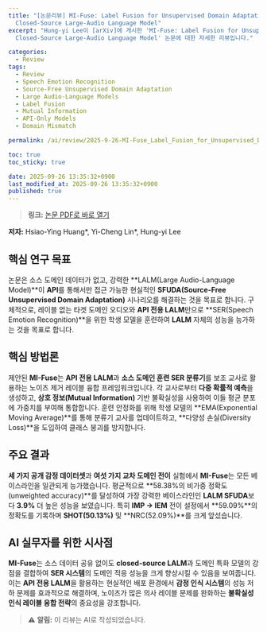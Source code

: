 ```yaml
---
title: "[논문리뷰] MI-Fuse: Label Fusion for Unsupervised Domain Adaptation with
  Closed-Source Large-Audio Language Model"
excerpt: "Hung-yi Lee이 [arXiv]에 게시한 'MI-Fuse: Label Fusion for Unsupervised Domain Adaptation with
  Closed-Source Large-Audio Language Model' 논문에 대한 자세한 리뷰입니다."

categories:
  - Review
tags:
  - Review
  - Speech Emotion Recognition
  - Source-Free Unsupervised Domain Adaptation
  - Large Audio-Language Models
  - Label Fusion
  - Mutual Information
  - API-Only Models
  - Domain Mismatch

permalink: /ai/review/2025-9-26-MI-Fuse_Label_Fusion_for_Unsupervised_Domain_Adaptation_with_Closed-Source_Large-Audio_Language_Model/

toc: true
toc_sticky: true

date: 2025-09-26 13:35:32+0900
last_modified_at: 2025-09-26 13:35:32+0900
published: true
---
```

> **링크:** [논문 PDF로 바로 열기](https://arxiv.org/abs/2509.20706)

**저자:** Hsiao-Ying Huang*, Yi-Cheng Lin*, Hung-yi Lee



## 핵심 연구 목표
논문은 소스 도메인 데이터가 없고, 강력한 **LALM(Large Audio-Language Model)**이 **API**를 통해서만 접근 가능한 현실적인 **SFUDA(Source-Free Unsupervised Domain Adaptation)** 시나리오를 해결하는 것을 목표로 합니다. 구체적으로, 레이블 없는 타겟 도메인 오디오와 **API 전용 LALM**만으로 **SER(Speech Emotion Recognition)**을 위한 학생 모델을 훈련하여 **LALM** 자체의 성능을 능가하는 것을 목표로 합니다.

## 핵심 방법론
제안된 **MI-Fuse**는 **API 전용 LALM**과 **소스 도메인 훈련 SER 분류기**를 보조 교사로 활용하는 노이즈 제거 레이블 융합 프레임워크입니다. 각 교사로부터 **다중 확률적 예측**을 생성하고, **상호 정보(Mutual Information)** 기반 불확실성을 사용하여 이들 평균 분포에 가중치를 부여해 통합합니다. 훈련 안정화를 위해 학생 모델의 **EMA(Exponential Moving Average)**를 통해 분류기 교사를 업데이트하고, **다양성 손실(Diversity Loss)**을 도입하여 클래스 붕괴를 방지합니다.

## 주요 결과
**세 가지 공개 감정 데이터셋**과 **여섯 가지 교차 도메인 전이** 실험에서 **MI-Fuse**는 모든 베이스라인을 일관되게 능가했습니다. 평균적으로 **58.38%의 비가중 정확도(unweighted accuracy)**를 달성하여 가장 강력한 베이스라인인 **LALM SFUDA**보다 **3.9%** 더 높은 성능을 보였습니다. 특히 **IMP → IEM** 전이 설정에서 **59.09%**의 정확도를 기록하며 **SHOT(50.13%)** 및 **NRC(52.09%)**를 크게 앞섰습니다.

## AI 실무자를 위한 시사점
**MI-Fuse**는 소스 데이터 공유 없이도 **closed-source LALM**과 도메인 특화 모델의 강점을 결합하여 **SER 시스템**의 도메인 적응 성능을 크게 향상시킬 수 있음을 보여줍니다. 이는 **API 전용 LALM**을 활용하는 현실적인 배포 환경에서 **감정 인식 시스템**의 성능 저하 문제를 효과적으로 해결하며, 노이즈가 많은 의사 레이블 문제를 완화하는 **불확실성 인식 레이블 융합 전략**의 중요성을 강조합니다.

> ⚠️ **알림:** 이 리뷰는 AI로 작성되었습니다.